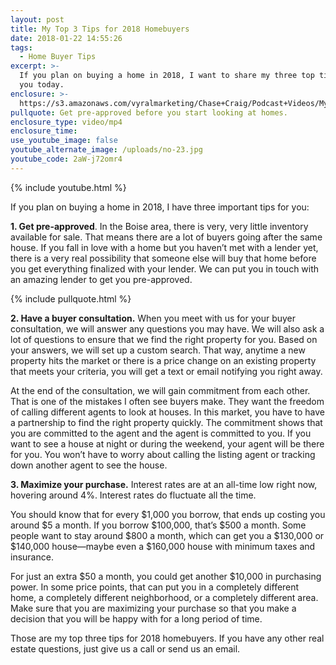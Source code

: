 ```yaml
---
layout: post
title: My Top 3 Tips for 2018 Homebuyers
date: 2018-01-22 14:55:26
tags:
  - Home Buyer Tips
excerpt: >-
  If you plan on buying a home in 2018, I want to share my three top tips with
  you today.
enclosure: >-
  https://s3.amazonaws.com/vyralmarketing/Chase+Craig/Podcast+Videos/My+Top+3+Tips+for+2018+Homebuyers.mp4
pullquote: Get pre-approved before you start looking at homes.
enclosure_type: video/mp4
enclosure_time:
use_youtube_image: false
youtube_alternate_image: /uploads/no-23.jpg
youtube_code: 2aW-j72omr4
---
```



{% include youtube.html %}

If you plan on buying a home in 2018, I have three important tips for you:

**1. Get pre-approved**. In the Boise area, there is very, very little inventory available for sale. That means there are a lot of buyers going after the same house. If you fall in love with a home but you haven’t met with a lender yet, there is a very real possibility that someone else will buy that home before you get everything finalized with your lender. We can put you in touch with an amazing lender to get you pre-approved.

{% include pullquote.html %}

**2. Have a buyer consultation.** When you meet with us for your buyer consultation, we will answer any questions you may have. We will also ask a lot of questions to ensure that we find the right property for you. Based on your answers, we will set up a custom search. That way, anytime a new property hits the market or there is a price change on an existing property that meets your criteria, you will get a text or email notifying you right away.

At the end of the consultation, we will gain commitment from each other. That is one of the mistakes I often see buyers make. They want the freedom of calling different agents to look at houses. In this market, you have to have a partnership to find the right property quickly. The commitment shows that you are committed to the agent and the agent is committed to you. If you want to see a house at night or during the weekend, your agent will be there for you. You won’t have to worry about calling the listing agent or tracking down another agent to see the house.

**3. Maximize your purchase.** Interest rates are at an all-time low right now, hovering around 4%. Interest rates do fluctuate all the time.

You should know that for every $1,000 you borrow, that ends up costing you around $5 a month. If you borrow $100,000, that’s $500 a month. Some people want to stay around $800 a month, which can get you a $130,000 or $140,000 house—maybe even a $160,000 house with minimum taxes and insurance.

For just an extra $50 a month, you could get another $10,000 in purchasing power. In some price points, that can put you in a completely different home, a completely different neighborhood, or a completely different area. Make sure that you are maximizing your purchase so that you make a decision that you will be happy with for a long period of time.

Those are my top three tips for 2018 homebuyers. If you have any other real estate questions, just give us a call or send us an email.